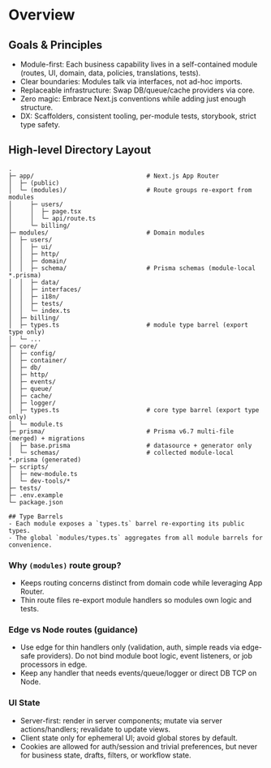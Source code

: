 # Overview

## Goals & Principles

- Module-first: Each business capability lives in a self-contained module (routes, UI, domain, data, policies, translations, tests).
- Clear boundaries: Modules talk via interfaces, not ad-hoc imports.
- Replaceable infrastructure: Swap DB/queue/cache providers via core.
- Zero magic: Embrace Next.js conventions while adding just enough structure.
- DX: Scaffolders, consistent tooling, per-module tests, storybook, strict type safety.

## High-level Directory Layout

```
.
├─ app/                               # Next.js App Router
│  ├─ (public)
│  └─ (modules)/                      # Route groups re-export from modules
│     ├─ users/
│     │  ├─ page.tsx
│     │  └─ api/route.ts
│     └─ billing/
├─ modules/                           # Domain modules
│  ├─ users/
│  │  ├─ ui/
│  │  ├─ http/
│  │  ├─ domain/
│  │  ├─ schema/                      # Prisma schemas (module-local *.prisma)
│  │  ├─ data/
│  │  ├─ interfaces/
│  │  ├─ i18n/
│  │  ├─ tests/
│  │  └─ index.ts
│  ├─ billing/
│  ├─ types.ts                        # module type barrel (export type only)
│  └─ ...
├─ core/
│  ├─ config/
│  ├─ container/
│  ├─ db/
│  ├─ http/
│  ├─ events/
│  ├─ queue/
│  ├─ cache/
│  ├─ logger/
│  ├─ types.ts                        # core type barrel (export type only)
│  └─ module.ts
├─ prisma/                            # Prisma v6.7 multi-file (merged) + migrations
│  ├─ base.prisma                     # datasource + generator only
│  └─ schemas/                        # collected module-local *.prisma (generated)
├─ scripts/
│  ├─ new-module.ts
│  └─ dev-tools/*
├─ tests/
├─ .env.example
└─ package.json

## Type Barrels
- Each module exposes a `types.ts` barrel re-exporting its public types.
- The global `modules/types.ts` aggregates from all module barrels for convenience.
```

### Why `(modules)` route group?

- Keeps routing concerns distinct from domain code while leveraging App Router.
- Thin route files re-export module handlers so modules own logic and tests.

### Edge vs Node routes (guidance)

- Use edge for thin handlers only (validation, auth, simple reads via edge-safe providers). Do not bind module boot logic, event listeners, or job processors in edge.
- Keep any handler that needs events/queue/logger or direct DB TCP on Node.

### UI State

- Server-first: render in server components; mutate via server actions/handlers; revalidate to update views.
- Client state only for ephemeral UI; avoid global stores by default.
- Cookies are allowed for auth/session and trivial preferences, but never for business state, drafts, filters, or workflow state.
